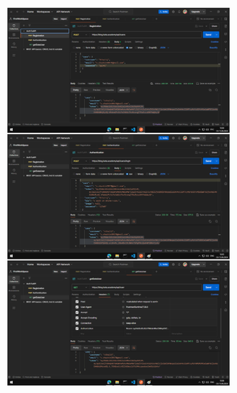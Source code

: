 ![Регистрация](https://github.com/CH-Vitalij/AuthToAPI/blob/main/%D0%A0%D0%B5%D0%B3%D0%B8%D1%81%D1%82%D1%80%D0%B0%D1%86%D0%B8%D1%8F.png)
![Авторизация](https://github.com/CH-Vitalij/AuthToAPI/blob/main/%D0%90%D0%B2%D1%82%D0%BE%D1%80%D0%B8%D0%B7%D0%B0%D1%86%D0%B8%D1%8F.png)
![Получить данные текущего пользователя](https://github.com/CH-Vitalij/AuthToAPI/blob/main/getDataUser.png)

